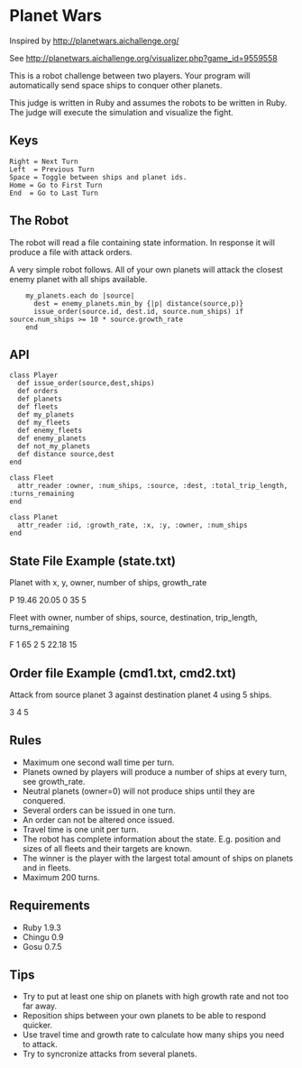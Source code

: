 # Planet Wars

Inspired by http://planetwars.aichallenge.org/

See http://planetwars.aichallenge.org/visualizer.php?game_id=9559558

This is a robot challenge between two players. Your program will automatically send space ships to conquer other planets.

This judge is written in Ruby and assumes the robots to be written in Ruby.
The judge will execute the simulation and visualize the fight.

## Keys
```
Right = Next Turn
Left  = Previous Turn
Space = Toggle between ships and planet ids.
Home = Go to First Turn
End  = Go to Last Turn
```

## The Robot

The robot will read a file containing state information. In response it will produce a file with attack orders.

A very simple robot follows. All of your own planets will attack the closest enemy planet with all ships available.

```
    my_planets.each do |source|
      dest = enemy_planets.min_by {|p| distance(source,p)}
      issue_order(source.id, dest.id, source.num_ships) if source.num_ships >= 10 * source.growth_rate
    end
```

## API

```
class Player
  def issue_order(source,dest,ships)
  def orders
  def planets
  def fleets
  def my_planets
  def my_fleets
  def enemy_fleets
  def enemy_planets
  def not_my_planets
  def distance source,dest
end

class Fleet
  attr_reader :owner, :num_ships, :source, :dest, :total_trip_length, :turns_remaining
end

class Planet
  attr_reader :id, :growth_rate, :x, :y, :owner, :num_ships
end
```

## State File Example (state.txt)

Planet with x, y, owner, number of ships, growth_rate

P 19.46 20.05 0 35 5

Fleet with owner, number of ships, source, destination, trip_length, turns_remaining

F 1 65 2 5 22.18 15

## Order file Example (cmd1.txt, cmd2.txt)

Attack from source planet 3 against destination planet 4 using 5 ships.

3 4 5

## Rules

* Maximum one second wall time per turn.
* Planets owned by players will produce a number of ships at every turn, see growth_rate.
* Neutral planets (owner=0) will not produce ships until they are conquered.
* Several orders can be issued in one turn.
* An order can not be altered once issued.
* Travel time is one unit per turn.
* The robot has complete information about the state. E.g. position and sizes of all fleets and their targets are known.
* The winner is the player with the largest total amount of ships on planets and in fleets.
* Maximum 200 turns.

## Requirements

* Ruby 1.9.3
* Chingu 0.9
* Gosu 0.7.5

## Tips

* Try to put at least one ship on planets with high growth rate and not too far away.
* Reposition ships between your own planets to be able to respond quicker.
* Use travel time and growth rate to calculate how many ships you need to attack.
* Try to syncronize attacks from several planets.
